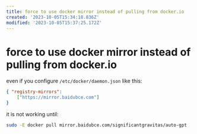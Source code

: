 ```yaml
---
title: force to use docker mirror instead of pulling from docker.io
created: '2023-10-05T15:34:18.836Z'
modified: '2023-10-05T15:37:25.172Z'
---
```


# force to use docker mirror instead of pulling from docker.io

even if you configure `/etc/docker/daemon.json` like this:

```json
{ "registry-mirrors": 
	["https://mirror.baidubce.com"]
}
```

it is not working until:

```bash
sudo -E docker pull mirror.baidubce.com/significantgravitas/auto-gpt
```
